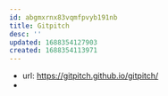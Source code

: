 ```yaml
---
id: abgmxrnx83vqmfpvyb191nb
title: Gitpitch
desc: ''
updated: 1688354127903
created: 1688354113971
---
```


- url: https://gitpitch.github.io/gitpitch/
- 